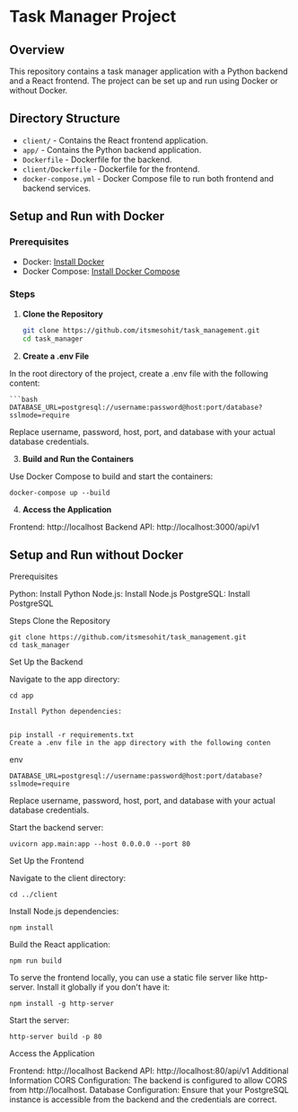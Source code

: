 # Task Manager Project

## Overview

This repository contains a task manager application with a Python backend and a React frontend. The project can be set up and run using Docker or without Docker.

## Directory Structure

- `client/` - Contains the React frontend application.
- `app/` - Contains the Python backend application.
- `Dockerfile` - Dockerfile for the backend.
- `client/Dockerfile` - Dockerfile for the frontend.
- `docker-compose.yml` - Docker Compose file to run both frontend and backend services.

## Setup and Run with Docker

### Prerequisites

- Docker: [Install Docker](https://docs.docker.com/get-docker/)
- Docker Compose: [Install Docker Compose](https://docs.docker.com/compose/install/)

### Steps

1. **Clone the Repository**

   ```bash
   git clone https://github.com/itsmesohit/task_management.git
   cd task_manager

2. **Create a .env File**

In the root directory of the project, create a .env file with the following content:

    ```bash
    DATABASE_URL=postgresql://username:password@host:port/database?sslmode=require 
    
Replace username, password, host, port, and database with your actual database credentials.

3. **Build and Run the Containers**

Use Docker Compose to build and start the containers:

    
    docker-compose up --build


4. **Access the Application**
    
Frontend: http://localhost
Backend API: http://localhost:3000/api/v1


## Setup and Run without Docker

Prerequisites

Python: Install Python
Node.js: Install Node.js
PostgreSQL: Install PostgreSQL

Steps Clone the Repository

    
    git clone https://github.com/itsmesohit/task_management.git
    cd task_manager

Set Up the Backend

Navigate to the app directory:

    
    cd app

    Install Python dependencies:

    
    pip install -r requirements.txt
    Create a .env file in the app directory with the following conten


env

    DATABASE_URL=postgresql://username:password@host:port/database?sslmode=require
    

Replace username, password, host, port, and database with your actual database credentials.

Start the backend server:

`uvicorn app.main:app --host 0.0.0.0 --port 80`


Set Up the Frontend

Navigate to the client directory:

`cd ../client`

Install Node.js dependencies:


`npm install`

Build the React application:


`npm run build`

To serve the frontend locally, you can use a static file server like http-server. Install it globally if you don't have it:

`npm install -g http-server`

Start the server:

`http-server build -p 80`

Access the Application

Frontend: http://localhost
Backend API: http://localhost:80/api/v1
Additional Information
CORS Configuration: The backend is configured to allow CORS from http://localhost.
Database Configuration: Ensure that your PostgreSQL instance is accessible from the backend and the credentials are correct.
